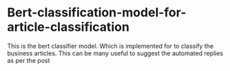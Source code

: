 # Bert-classification-model-for-article-classification
This is the bert classifier model. Which is implemented for to classify the business articles. This can be many useful to suggest the automated replies as per the post 

